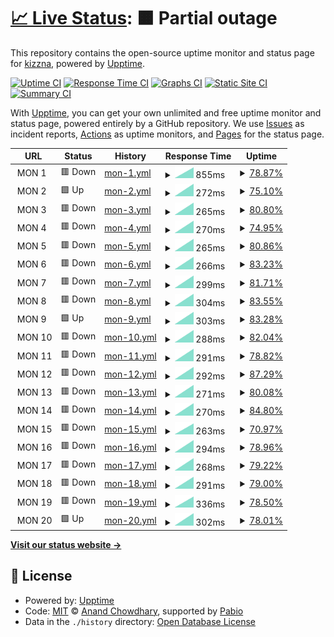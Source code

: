 # [📈 Live Status](https://kizzna.github.io/bovorn-mon): <!--live status--> **🟧 Partial outage**

This repository contains the open-source uptime monitor and status page for [kizzna](https://kizzna.github.io/bovorn-mon), powered by [Upptime](https://github.com/upptime/upptime).

[![Uptime CI](https://github.com/kizzna/bovorn-mon/workflows/Uptime%20CI/badge.svg)](https://github.com/kizzna/bovorn-mon/actions?query=workflow%3A%22Uptime+CI%22)
[![Response Time CI](https://github.com/kizzna/bovorn-mon/workflows/Response%20Time%20CI/badge.svg)](https://github.com/kizzna/bovorn-mon/actions?query=workflow%3A%22Response+Time+CI%22)
[![Graphs CI](https://github.com/kizzna/bovorn-mon/workflows/Graphs%20CI/badge.svg)](https://github.com/kizzna/bovorn-mon/actions?query=workflow%3A%22Graphs+CI%22)
[![Static Site CI](https://github.com/kizzna/bovorn-mon/workflows/Static%20Site%20CI/badge.svg)](https://github.com/kizzna/bovorn-mon/actions?query=workflow%3A%22Static+Site+CI%22)
[![Summary CI](https://github.com/kizzna/bovorn-mon/workflows/Summary%20CI/badge.svg)](https://github.com/kizzna/bovorn-mon/actions?query=workflow%3A%22Summary+CI%22)

With [Upptime](https://upptime.js.org), you can get your own unlimited and free uptime monitor and status page, powered entirely by a GitHub repository. We use [Issues](https://github.com/kizzna/bovorn-mon/issues) as incident reports, [Actions](https://github.com/kizzna/bovorn-mon/actions) as uptime monitors, and [Pages](https://kizzna.github.io/bovorn-mon) for the status page.

<!--start: status pages-->
<!-- This summary is generated by Upptime (https://github.com/upptime/upptime) -->
<!-- Do not edit this manually, your changes will be overwritten -->
<!-- prettier-ignore -->
| URL | Status | History | Response Time | Uptime |
| --- | ------ | ------- | ------------- | ------ |
| <img alt="" src="https://icons.duckduckgo.com/ip3/null.ico" height="13"> MON 1 | 🟥 Down | [mon-1.yml](https://github.com/kizzna/bovorn-mon/commits/HEAD/history/mon-1.yml) | <details><summary><img alt="Response time graph" src="./graphs/mon-1/response-time-week.png" height="20"> 855ms</summary><br><a href="https://kizzna.github.io/bovorn-mon/history/mon-1"><img alt="Response time 855" src="https://img.shields.io/endpoint?url=https%3A%2F%2Fraw.githubusercontent.com%2Fkizzna%2Fbovorn-mon%2FHEAD%2Fapi%2Fmon-1%2Fresponse-time.json"></a><br><a href="https://kizzna.github.io/bovorn-mon/history/mon-1"><img alt="24-hour response time 855" src="https://img.shields.io/endpoint?url=https%3A%2F%2Fraw.githubusercontent.com%2Fkizzna%2Fbovorn-mon%2FHEAD%2Fapi%2Fmon-1%2Fresponse-time-day.json"></a><br><a href="https://kizzna.github.io/bovorn-mon/history/mon-1"><img alt="7-day response time 855" src="https://img.shields.io/endpoint?url=https%3A%2F%2Fraw.githubusercontent.com%2Fkizzna%2Fbovorn-mon%2FHEAD%2Fapi%2Fmon-1%2Fresponse-time-week.json"></a><br><a href="https://kizzna.github.io/bovorn-mon/history/mon-1"><img alt="30-day response time 855" src="https://img.shields.io/endpoint?url=https%3A%2F%2Fraw.githubusercontent.com%2Fkizzna%2Fbovorn-mon%2FHEAD%2Fapi%2Fmon-1%2Fresponse-time-month.json"></a><br><a href="https://kizzna.github.io/bovorn-mon/history/mon-1"><img alt="1-year response time 855" src="https://img.shields.io/endpoint?url=https%3A%2F%2Fraw.githubusercontent.com%2Fkizzna%2Fbovorn-mon%2FHEAD%2Fapi%2Fmon-1%2Fresponse-time-year.json"></a></details> | <details><summary><a href="https://kizzna.github.io/bovorn-mon/history/mon-1">78.87%</a></summary><a href="https://kizzna.github.io/bovorn-mon/history/mon-1"><img alt="All-time uptime 78.87%" src="https://img.shields.io/endpoint?url=https%3A%2F%2Fraw.githubusercontent.com%2Fkizzna%2Fbovorn-mon%2FHEAD%2Fapi%2Fmon-1%2Fuptime.json"></a><br><a href="https://kizzna.github.io/bovorn-mon/history/mon-1"><img alt="24-hour uptime 78.87%" src="https://img.shields.io/endpoint?url=https%3A%2F%2Fraw.githubusercontent.com%2Fkizzna%2Fbovorn-mon%2FHEAD%2Fapi%2Fmon-1%2Fuptime-day.json"></a><br><a href="https://kizzna.github.io/bovorn-mon/history/mon-1"><img alt="7-day uptime 78.87%" src="https://img.shields.io/endpoint?url=https%3A%2F%2Fraw.githubusercontent.com%2Fkizzna%2Fbovorn-mon%2FHEAD%2Fapi%2Fmon-1%2Fuptime-week.json"></a><br><a href="https://kizzna.github.io/bovorn-mon/history/mon-1"><img alt="30-day uptime 78.87%" src="https://img.shields.io/endpoint?url=https%3A%2F%2Fraw.githubusercontent.com%2Fkizzna%2Fbovorn-mon%2FHEAD%2Fapi%2Fmon-1%2Fuptime-month.json"></a><br><a href="https://kizzna.github.io/bovorn-mon/history/mon-1"><img alt="1-year uptime 78.87%" src="https://img.shields.io/endpoint?url=https%3A%2F%2Fraw.githubusercontent.com%2Fkizzna%2Fbovorn-mon%2FHEAD%2Fapi%2Fmon-1%2Fuptime-year.json"></a></details>
| <img alt="" src="https://icons.duckduckgo.com/ip3/null.ico" height="13"> MON 2 | 🟩 Up | [mon-2.yml](https://github.com/kizzna/bovorn-mon/commits/HEAD/history/mon-2.yml) | <details><summary><img alt="Response time graph" src="./graphs/mon-2/response-time-week.png" height="20"> 272ms</summary><br><a href="https://kizzna.github.io/bovorn-mon/history/mon-2"><img alt="Response time 272" src="https://img.shields.io/endpoint?url=https%3A%2F%2Fraw.githubusercontent.com%2Fkizzna%2Fbovorn-mon%2FHEAD%2Fapi%2Fmon-2%2Fresponse-time.json"></a><br><a href="https://kizzna.github.io/bovorn-mon/history/mon-2"><img alt="24-hour response time 272" src="https://img.shields.io/endpoint?url=https%3A%2F%2Fraw.githubusercontent.com%2Fkizzna%2Fbovorn-mon%2FHEAD%2Fapi%2Fmon-2%2Fresponse-time-day.json"></a><br><a href="https://kizzna.github.io/bovorn-mon/history/mon-2"><img alt="7-day response time 272" src="https://img.shields.io/endpoint?url=https%3A%2F%2Fraw.githubusercontent.com%2Fkizzna%2Fbovorn-mon%2FHEAD%2Fapi%2Fmon-2%2Fresponse-time-week.json"></a><br><a href="https://kizzna.github.io/bovorn-mon/history/mon-2"><img alt="30-day response time 272" src="https://img.shields.io/endpoint?url=https%3A%2F%2Fraw.githubusercontent.com%2Fkizzna%2Fbovorn-mon%2FHEAD%2Fapi%2Fmon-2%2Fresponse-time-month.json"></a><br><a href="https://kizzna.github.io/bovorn-mon/history/mon-2"><img alt="1-year response time 272" src="https://img.shields.io/endpoint?url=https%3A%2F%2Fraw.githubusercontent.com%2Fkizzna%2Fbovorn-mon%2FHEAD%2Fapi%2Fmon-2%2Fresponse-time-year.json"></a></details> | <details><summary><a href="https://kizzna.github.io/bovorn-mon/history/mon-2">75.10%</a></summary><a href="https://kizzna.github.io/bovorn-mon/history/mon-2"><img alt="All-time uptime 75.10%" src="https://img.shields.io/endpoint?url=https%3A%2F%2Fraw.githubusercontent.com%2Fkizzna%2Fbovorn-mon%2FHEAD%2Fapi%2Fmon-2%2Fuptime.json"></a><br><a href="https://kizzna.github.io/bovorn-mon/history/mon-2"><img alt="24-hour uptime 75.10%" src="https://img.shields.io/endpoint?url=https%3A%2F%2Fraw.githubusercontent.com%2Fkizzna%2Fbovorn-mon%2FHEAD%2Fapi%2Fmon-2%2Fuptime-day.json"></a><br><a href="https://kizzna.github.io/bovorn-mon/history/mon-2"><img alt="7-day uptime 75.10%" src="https://img.shields.io/endpoint?url=https%3A%2F%2Fraw.githubusercontent.com%2Fkizzna%2Fbovorn-mon%2FHEAD%2Fapi%2Fmon-2%2Fuptime-week.json"></a><br><a href="https://kizzna.github.io/bovorn-mon/history/mon-2"><img alt="30-day uptime 75.10%" src="https://img.shields.io/endpoint?url=https%3A%2F%2Fraw.githubusercontent.com%2Fkizzna%2Fbovorn-mon%2FHEAD%2Fapi%2Fmon-2%2Fuptime-month.json"></a><br><a href="https://kizzna.github.io/bovorn-mon/history/mon-2"><img alt="1-year uptime 75.10%" src="https://img.shields.io/endpoint?url=https%3A%2F%2Fraw.githubusercontent.com%2Fkizzna%2Fbovorn-mon%2FHEAD%2Fapi%2Fmon-2%2Fuptime-year.json"></a></details>
| <img alt="" src="https://icons.duckduckgo.com/ip3/null.ico" height="13"> MON 3 | 🟥 Down | [mon-3.yml](https://github.com/kizzna/bovorn-mon/commits/HEAD/history/mon-3.yml) | <details><summary><img alt="Response time graph" src="./graphs/mon-3/response-time-week.png" height="20"> 265ms</summary><br><a href="https://kizzna.github.io/bovorn-mon/history/mon-3"><img alt="Response time 265" src="https://img.shields.io/endpoint?url=https%3A%2F%2Fraw.githubusercontent.com%2Fkizzna%2Fbovorn-mon%2FHEAD%2Fapi%2Fmon-3%2Fresponse-time.json"></a><br><a href="https://kizzna.github.io/bovorn-mon/history/mon-3"><img alt="24-hour response time 265" src="https://img.shields.io/endpoint?url=https%3A%2F%2Fraw.githubusercontent.com%2Fkizzna%2Fbovorn-mon%2FHEAD%2Fapi%2Fmon-3%2Fresponse-time-day.json"></a><br><a href="https://kizzna.github.io/bovorn-mon/history/mon-3"><img alt="7-day response time 265" src="https://img.shields.io/endpoint?url=https%3A%2F%2Fraw.githubusercontent.com%2Fkizzna%2Fbovorn-mon%2FHEAD%2Fapi%2Fmon-3%2Fresponse-time-week.json"></a><br><a href="https://kizzna.github.io/bovorn-mon/history/mon-3"><img alt="30-day response time 265" src="https://img.shields.io/endpoint?url=https%3A%2F%2Fraw.githubusercontent.com%2Fkizzna%2Fbovorn-mon%2FHEAD%2Fapi%2Fmon-3%2Fresponse-time-month.json"></a><br><a href="https://kizzna.github.io/bovorn-mon/history/mon-3"><img alt="1-year response time 265" src="https://img.shields.io/endpoint?url=https%3A%2F%2Fraw.githubusercontent.com%2Fkizzna%2Fbovorn-mon%2FHEAD%2Fapi%2Fmon-3%2Fresponse-time-year.json"></a></details> | <details><summary><a href="https://kizzna.github.io/bovorn-mon/history/mon-3">80.80%</a></summary><a href="https://kizzna.github.io/bovorn-mon/history/mon-3"><img alt="All-time uptime 80.80%" src="https://img.shields.io/endpoint?url=https%3A%2F%2Fraw.githubusercontent.com%2Fkizzna%2Fbovorn-mon%2FHEAD%2Fapi%2Fmon-3%2Fuptime.json"></a><br><a href="https://kizzna.github.io/bovorn-mon/history/mon-3"><img alt="24-hour uptime 80.80%" src="https://img.shields.io/endpoint?url=https%3A%2F%2Fraw.githubusercontent.com%2Fkizzna%2Fbovorn-mon%2FHEAD%2Fapi%2Fmon-3%2Fuptime-day.json"></a><br><a href="https://kizzna.github.io/bovorn-mon/history/mon-3"><img alt="7-day uptime 80.80%" src="https://img.shields.io/endpoint?url=https%3A%2F%2Fraw.githubusercontent.com%2Fkizzna%2Fbovorn-mon%2FHEAD%2Fapi%2Fmon-3%2Fuptime-week.json"></a><br><a href="https://kizzna.github.io/bovorn-mon/history/mon-3"><img alt="30-day uptime 80.80%" src="https://img.shields.io/endpoint?url=https%3A%2F%2Fraw.githubusercontent.com%2Fkizzna%2Fbovorn-mon%2FHEAD%2Fapi%2Fmon-3%2Fuptime-month.json"></a><br><a href="https://kizzna.github.io/bovorn-mon/history/mon-3"><img alt="1-year uptime 80.80%" src="https://img.shields.io/endpoint?url=https%3A%2F%2Fraw.githubusercontent.com%2Fkizzna%2Fbovorn-mon%2FHEAD%2Fapi%2Fmon-3%2Fuptime-year.json"></a></details>
| <img alt="" src="https://icons.duckduckgo.com/ip3/null.ico" height="13"> MON 4 | 🟥 Down | [mon-4.yml](https://github.com/kizzna/bovorn-mon/commits/HEAD/history/mon-4.yml) | <details><summary><img alt="Response time graph" src="./graphs/mon-4/response-time-week.png" height="20"> 270ms</summary><br><a href="https://kizzna.github.io/bovorn-mon/history/mon-4"><img alt="Response time 270" src="https://img.shields.io/endpoint?url=https%3A%2F%2Fraw.githubusercontent.com%2Fkizzna%2Fbovorn-mon%2FHEAD%2Fapi%2Fmon-4%2Fresponse-time.json"></a><br><a href="https://kizzna.github.io/bovorn-mon/history/mon-4"><img alt="24-hour response time 270" src="https://img.shields.io/endpoint?url=https%3A%2F%2Fraw.githubusercontent.com%2Fkizzna%2Fbovorn-mon%2FHEAD%2Fapi%2Fmon-4%2Fresponse-time-day.json"></a><br><a href="https://kizzna.github.io/bovorn-mon/history/mon-4"><img alt="7-day response time 270" src="https://img.shields.io/endpoint?url=https%3A%2F%2Fraw.githubusercontent.com%2Fkizzna%2Fbovorn-mon%2FHEAD%2Fapi%2Fmon-4%2Fresponse-time-week.json"></a><br><a href="https://kizzna.github.io/bovorn-mon/history/mon-4"><img alt="30-day response time 270" src="https://img.shields.io/endpoint?url=https%3A%2F%2Fraw.githubusercontent.com%2Fkizzna%2Fbovorn-mon%2FHEAD%2Fapi%2Fmon-4%2Fresponse-time-month.json"></a><br><a href="https://kizzna.github.io/bovorn-mon/history/mon-4"><img alt="1-year response time 270" src="https://img.shields.io/endpoint?url=https%3A%2F%2Fraw.githubusercontent.com%2Fkizzna%2Fbovorn-mon%2FHEAD%2Fapi%2Fmon-4%2Fresponse-time-year.json"></a></details> | <details><summary><a href="https://kizzna.github.io/bovorn-mon/history/mon-4">74.95%</a></summary><a href="https://kizzna.github.io/bovorn-mon/history/mon-4"><img alt="All-time uptime 74.95%" src="https://img.shields.io/endpoint?url=https%3A%2F%2Fraw.githubusercontent.com%2Fkizzna%2Fbovorn-mon%2FHEAD%2Fapi%2Fmon-4%2Fuptime.json"></a><br><a href="https://kizzna.github.io/bovorn-mon/history/mon-4"><img alt="24-hour uptime 74.95%" src="https://img.shields.io/endpoint?url=https%3A%2F%2Fraw.githubusercontent.com%2Fkizzna%2Fbovorn-mon%2FHEAD%2Fapi%2Fmon-4%2Fuptime-day.json"></a><br><a href="https://kizzna.github.io/bovorn-mon/history/mon-4"><img alt="7-day uptime 74.95%" src="https://img.shields.io/endpoint?url=https%3A%2F%2Fraw.githubusercontent.com%2Fkizzna%2Fbovorn-mon%2FHEAD%2Fapi%2Fmon-4%2Fuptime-week.json"></a><br><a href="https://kizzna.github.io/bovorn-mon/history/mon-4"><img alt="30-day uptime 74.95%" src="https://img.shields.io/endpoint?url=https%3A%2F%2Fraw.githubusercontent.com%2Fkizzna%2Fbovorn-mon%2FHEAD%2Fapi%2Fmon-4%2Fuptime-month.json"></a><br><a href="https://kizzna.github.io/bovorn-mon/history/mon-4"><img alt="1-year uptime 74.95%" src="https://img.shields.io/endpoint?url=https%3A%2F%2Fraw.githubusercontent.com%2Fkizzna%2Fbovorn-mon%2FHEAD%2Fapi%2Fmon-4%2Fuptime-year.json"></a></details>
| <img alt="" src="https://icons.duckduckgo.com/ip3/null.ico" height="13"> MON 5 | 🟥 Down | [mon-5.yml](https://github.com/kizzna/bovorn-mon/commits/HEAD/history/mon-5.yml) | <details><summary><img alt="Response time graph" src="./graphs/mon-5/response-time-week.png" height="20"> 265ms</summary><br><a href="https://kizzna.github.io/bovorn-mon/history/mon-5"><img alt="Response time 265" src="https://img.shields.io/endpoint?url=https%3A%2F%2Fraw.githubusercontent.com%2Fkizzna%2Fbovorn-mon%2FHEAD%2Fapi%2Fmon-5%2Fresponse-time.json"></a><br><a href="https://kizzna.github.io/bovorn-mon/history/mon-5"><img alt="24-hour response time 265" src="https://img.shields.io/endpoint?url=https%3A%2F%2Fraw.githubusercontent.com%2Fkizzna%2Fbovorn-mon%2FHEAD%2Fapi%2Fmon-5%2Fresponse-time-day.json"></a><br><a href="https://kizzna.github.io/bovorn-mon/history/mon-5"><img alt="7-day response time 265" src="https://img.shields.io/endpoint?url=https%3A%2F%2Fraw.githubusercontent.com%2Fkizzna%2Fbovorn-mon%2FHEAD%2Fapi%2Fmon-5%2Fresponse-time-week.json"></a><br><a href="https://kizzna.github.io/bovorn-mon/history/mon-5"><img alt="30-day response time 265" src="https://img.shields.io/endpoint?url=https%3A%2F%2Fraw.githubusercontent.com%2Fkizzna%2Fbovorn-mon%2FHEAD%2Fapi%2Fmon-5%2Fresponse-time-month.json"></a><br><a href="https://kizzna.github.io/bovorn-mon/history/mon-5"><img alt="1-year response time 265" src="https://img.shields.io/endpoint?url=https%3A%2F%2Fraw.githubusercontent.com%2Fkizzna%2Fbovorn-mon%2FHEAD%2Fapi%2Fmon-5%2Fresponse-time-year.json"></a></details> | <details><summary><a href="https://kizzna.github.io/bovorn-mon/history/mon-5">80.86%</a></summary><a href="https://kizzna.github.io/bovorn-mon/history/mon-5"><img alt="All-time uptime 80.86%" src="https://img.shields.io/endpoint?url=https%3A%2F%2Fraw.githubusercontent.com%2Fkizzna%2Fbovorn-mon%2FHEAD%2Fapi%2Fmon-5%2Fuptime.json"></a><br><a href="https://kizzna.github.io/bovorn-mon/history/mon-5"><img alt="24-hour uptime 80.86%" src="https://img.shields.io/endpoint?url=https%3A%2F%2Fraw.githubusercontent.com%2Fkizzna%2Fbovorn-mon%2FHEAD%2Fapi%2Fmon-5%2Fuptime-day.json"></a><br><a href="https://kizzna.github.io/bovorn-mon/history/mon-5"><img alt="7-day uptime 80.86%" src="https://img.shields.io/endpoint?url=https%3A%2F%2Fraw.githubusercontent.com%2Fkizzna%2Fbovorn-mon%2FHEAD%2Fapi%2Fmon-5%2Fuptime-week.json"></a><br><a href="https://kizzna.github.io/bovorn-mon/history/mon-5"><img alt="30-day uptime 80.86%" src="https://img.shields.io/endpoint?url=https%3A%2F%2Fraw.githubusercontent.com%2Fkizzna%2Fbovorn-mon%2FHEAD%2Fapi%2Fmon-5%2Fuptime-month.json"></a><br><a href="https://kizzna.github.io/bovorn-mon/history/mon-5"><img alt="1-year uptime 80.86%" src="https://img.shields.io/endpoint?url=https%3A%2F%2Fraw.githubusercontent.com%2Fkizzna%2Fbovorn-mon%2FHEAD%2Fapi%2Fmon-5%2Fuptime-year.json"></a></details>
| <img alt="" src="https://icons.duckduckgo.com/ip3/null.ico" height="13"> MON 6 | 🟥 Down | [mon-6.yml](https://github.com/kizzna/bovorn-mon/commits/HEAD/history/mon-6.yml) | <details><summary><img alt="Response time graph" src="./graphs/mon-6/response-time-week.png" height="20"> 266ms</summary><br><a href="https://kizzna.github.io/bovorn-mon/history/mon-6"><img alt="Response time 266" src="https://img.shields.io/endpoint?url=https%3A%2F%2Fraw.githubusercontent.com%2Fkizzna%2Fbovorn-mon%2FHEAD%2Fapi%2Fmon-6%2Fresponse-time.json"></a><br><a href="https://kizzna.github.io/bovorn-mon/history/mon-6"><img alt="24-hour response time 266" src="https://img.shields.io/endpoint?url=https%3A%2F%2Fraw.githubusercontent.com%2Fkizzna%2Fbovorn-mon%2FHEAD%2Fapi%2Fmon-6%2Fresponse-time-day.json"></a><br><a href="https://kizzna.github.io/bovorn-mon/history/mon-6"><img alt="7-day response time 266" src="https://img.shields.io/endpoint?url=https%3A%2F%2Fraw.githubusercontent.com%2Fkizzna%2Fbovorn-mon%2FHEAD%2Fapi%2Fmon-6%2Fresponse-time-week.json"></a><br><a href="https://kizzna.github.io/bovorn-mon/history/mon-6"><img alt="30-day response time 266" src="https://img.shields.io/endpoint?url=https%3A%2F%2Fraw.githubusercontent.com%2Fkizzna%2Fbovorn-mon%2FHEAD%2Fapi%2Fmon-6%2Fresponse-time-month.json"></a><br><a href="https://kizzna.github.io/bovorn-mon/history/mon-6"><img alt="1-year response time 266" src="https://img.shields.io/endpoint?url=https%3A%2F%2Fraw.githubusercontent.com%2Fkizzna%2Fbovorn-mon%2FHEAD%2Fapi%2Fmon-6%2Fresponse-time-year.json"></a></details> | <details><summary><a href="https://kizzna.github.io/bovorn-mon/history/mon-6">83.23%</a></summary><a href="https://kizzna.github.io/bovorn-mon/history/mon-6"><img alt="All-time uptime 83.23%" src="https://img.shields.io/endpoint?url=https%3A%2F%2Fraw.githubusercontent.com%2Fkizzna%2Fbovorn-mon%2FHEAD%2Fapi%2Fmon-6%2Fuptime.json"></a><br><a href="https://kizzna.github.io/bovorn-mon/history/mon-6"><img alt="24-hour uptime 83.23%" src="https://img.shields.io/endpoint?url=https%3A%2F%2Fraw.githubusercontent.com%2Fkizzna%2Fbovorn-mon%2FHEAD%2Fapi%2Fmon-6%2Fuptime-day.json"></a><br><a href="https://kizzna.github.io/bovorn-mon/history/mon-6"><img alt="7-day uptime 83.23%" src="https://img.shields.io/endpoint?url=https%3A%2F%2Fraw.githubusercontent.com%2Fkizzna%2Fbovorn-mon%2FHEAD%2Fapi%2Fmon-6%2Fuptime-week.json"></a><br><a href="https://kizzna.github.io/bovorn-mon/history/mon-6"><img alt="30-day uptime 83.23%" src="https://img.shields.io/endpoint?url=https%3A%2F%2Fraw.githubusercontent.com%2Fkizzna%2Fbovorn-mon%2FHEAD%2Fapi%2Fmon-6%2Fuptime-month.json"></a><br><a href="https://kizzna.github.io/bovorn-mon/history/mon-6"><img alt="1-year uptime 83.23%" src="https://img.shields.io/endpoint?url=https%3A%2F%2Fraw.githubusercontent.com%2Fkizzna%2Fbovorn-mon%2FHEAD%2Fapi%2Fmon-6%2Fuptime-year.json"></a></details>
| <img alt="" src="https://icons.duckduckgo.com/ip3/null.ico" height="13"> MON 7 | 🟥 Down | [mon-7.yml](https://github.com/kizzna/bovorn-mon/commits/HEAD/history/mon-7.yml) | <details><summary><img alt="Response time graph" src="./graphs/mon-7/response-time-week.png" height="20"> 299ms</summary><br><a href="https://kizzna.github.io/bovorn-mon/history/mon-7"><img alt="Response time 299" src="https://img.shields.io/endpoint?url=https%3A%2F%2Fraw.githubusercontent.com%2Fkizzna%2Fbovorn-mon%2FHEAD%2Fapi%2Fmon-7%2Fresponse-time.json"></a><br><a href="https://kizzna.github.io/bovorn-mon/history/mon-7"><img alt="24-hour response time 299" src="https://img.shields.io/endpoint?url=https%3A%2F%2Fraw.githubusercontent.com%2Fkizzna%2Fbovorn-mon%2FHEAD%2Fapi%2Fmon-7%2Fresponse-time-day.json"></a><br><a href="https://kizzna.github.io/bovorn-mon/history/mon-7"><img alt="7-day response time 299" src="https://img.shields.io/endpoint?url=https%3A%2F%2Fraw.githubusercontent.com%2Fkizzna%2Fbovorn-mon%2FHEAD%2Fapi%2Fmon-7%2Fresponse-time-week.json"></a><br><a href="https://kizzna.github.io/bovorn-mon/history/mon-7"><img alt="30-day response time 299" src="https://img.shields.io/endpoint?url=https%3A%2F%2Fraw.githubusercontent.com%2Fkizzna%2Fbovorn-mon%2FHEAD%2Fapi%2Fmon-7%2Fresponse-time-month.json"></a><br><a href="https://kizzna.github.io/bovorn-mon/history/mon-7"><img alt="1-year response time 299" src="https://img.shields.io/endpoint?url=https%3A%2F%2Fraw.githubusercontent.com%2Fkizzna%2Fbovorn-mon%2FHEAD%2Fapi%2Fmon-7%2Fresponse-time-year.json"></a></details> | <details><summary><a href="https://kizzna.github.io/bovorn-mon/history/mon-7">81.71%</a></summary><a href="https://kizzna.github.io/bovorn-mon/history/mon-7"><img alt="All-time uptime 81.71%" src="https://img.shields.io/endpoint?url=https%3A%2F%2Fraw.githubusercontent.com%2Fkizzna%2Fbovorn-mon%2FHEAD%2Fapi%2Fmon-7%2Fuptime.json"></a><br><a href="https://kizzna.github.io/bovorn-mon/history/mon-7"><img alt="24-hour uptime 81.71%" src="https://img.shields.io/endpoint?url=https%3A%2F%2Fraw.githubusercontent.com%2Fkizzna%2Fbovorn-mon%2FHEAD%2Fapi%2Fmon-7%2Fuptime-day.json"></a><br><a href="https://kizzna.github.io/bovorn-mon/history/mon-7"><img alt="7-day uptime 81.71%" src="https://img.shields.io/endpoint?url=https%3A%2F%2Fraw.githubusercontent.com%2Fkizzna%2Fbovorn-mon%2FHEAD%2Fapi%2Fmon-7%2Fuptime-week.json"></a><br><a href="https://kizzna.github.io/bovorn-mon/history/mon-7"><img alt="30-day uptime 81.71%" src="https://img.shields.io/endpoint?url=https%3A%2F%2Fraw.githubusercontent.com%2Fkizzna%2Fbovorn-mon%2FHEAD%2Fapi%2Fmon-7%2Fuptime-month.json"></a><br><a href="https://kizzna.github.io/bovorn-mon/history/mon-7"><img alt="1-year uptime 81.71%" src="https://img.shields.io/endpoint?url=https%3A%2F%2Fraw.githubusercontent.com%2Fkizzna%2Fbovorn-mon%2FHEAD%2Fapi%2Fmon-7%2Fuptime-year.json"></a></details>
| <img alt="" src="https://icons.duckduckgo.com/ip3/null.ico" height="13"> MON 8 | 🟥 Down | [mon-8.yml](https://github.com/kizzna/bovorn-mon/commits/HEAD/history/mon-8.yml) | <details><summary><img alt="Response time graph" src="./graphs/mon-8/response-time-week.png" height="20"> 304ms</summary><br><a href="https://kizzna.github.io/bovorn-mon/history/mon-8"><img alt="Response time 304" src="https://img.shields.io/endpoint?url=https%3A%2F%2Fraw.githubusercontent.com%2Fkizzna%2Fbovorn-mon%2FHEAD%2Fapi%2Fmon-8%2Fresponse-time.json"></a><br><a href="https://kizzna.github.io/bovorn-mon/history/mon-8"><img alt="24-hour response time 304" src="https://img.shields.io/endpoint?url=https%3A%2F%2Fraw.githubusercontent.com%2Fkizzna%2Fbovorn-mon%2FHEAD%2Fapi%2Fmon-8%2Fresponse-time-day.json"></a><br><a href="https://kizzna.github.io/bovorn-mon/history/mon-8"><img alt="7-day response time 304" src="https://img.shields.io/endpoint?url=https%3A%2F%2Fraw.githubusercontent.com%2Fkizzna%2Fbovorn-mon%2FHEAD%2Fapi%2Fmon-8%2Fresponse-time-week.json"></a><br><a href="https://kizzna.github.io/bovorn-mon/history/mon-8"><img alt="30-day response time 304" src="https://img.shields.io/endpoint?url=https%3A%2F%2Fraw.githubusercontent.com%2Fkizzna%2Fbovorn-mon%2FHEAD%2Fapi%2Fmon-8%2Fresponse-time-month.json"></a><br><a href="https://kizzna.github.io/bovorn-mon/history/mon-8"><img alt="1-year response time 304" src="https://img.shields.io/endpoint?url=https%3A%2F%2Fraw.githubusercontent.com%2Fkizzna%2Fbovorn-mon%2FHEAD%2Fapi%2Fmon-8%2Fresponse-time-year.json"></a></details> | <details><summary><a href="https://kizzna.github.io/bovorn-mon/history/mon-8">83.55%</a></summary><a href="https://kizzna.github.io/bovorn-mon/history/mon-8"><img alt="All-time uptime 83.55%" src="https://img.shields.io/endpoint?url=https%3A%2F%2Fraw.githubusercontent.com%2Fkizzna%2Fbovorn-mon%2FHEAD%2Fapi%2Fmon-8%2Fuptime.json"></a><br><a href="https://kizzna.github.io/bovorn-mon/history/mon-8"><img alt="24-hour uptime 83.55%" src="https://img.shields.io/endpoint?url=https%3A%2F%2Fraw.githubusercontent.com%2Fkizzna%2Fbovorn-mon%2FHEAD%2Fapi%2Fmon-8%2Fuptime-day.json"></a><br><a href="https://kizzna.github.io/bovorn-mon/history/mon-8"><img alt="7-day uptime 83.55%" src="https://img.shields.io/endpoint?url=https%3A%2F%2Fraw.githubusercontent.com%2Fkizzna%2Fbovorn-mon%2FHEAD%2Fapi%2Fmon-8%2Fuptime-week.json"></a><br><a href="https://kizzna.github.io/bovorn-mon/history/mon-8"><img alt="30-day uptime 83.55%" src="https://img.shields.io/endpoint?url=https%3A%2F%2Fraw.githubusercontent.com%2Fkizzna%2Fbovorn-mon%2FHEAD%2Fapi%2Fmon-8%2Fuptime-month.json"></a><br><a href="https://kizzna.github.io/bovorn-mon/history/mon-8"><img alt="1-year uptime 83.55%" src="https://img.shields.io/endpoint?url=https%3A%2F%2Fraw.githubusercontent.com%2Fkizzna%2Fbovorn-mon%2FHEAD%2Fapi%2Fmon-8%2Fuptime-year.json"></a></details>
| <img alt="" src="https://icons.duckduckgo.com/ip3/null.ico" height="13"> MON 9 | 🟩 Up | [mon-9.yml](https://github.com/kizzna/bovorn-mon/commits/HEAD/history/mon-9.yml) | <details><summary><img alt="Response time graph" src="./graphs/mon-9/response-time-week.png" height="20"> 303ms</summary><br><a href="https://kizzna.github.io/bovorn-mon/history/mon-9"><img alt="Response time 303" src="https://img.shields.io/endpoint?url=https%3A%2F%2Fraw.githubusercontent.com%2Fkizzna%2Fbovorn-mon%2FHEAD%2Fapi%2Fmon-9%2Fresponse-time.json"></a><br><a href="https://kizzna.github.io/bovorn-mon/history/mon-9"><img alt="24-hour response time 303" src="https://img.shields.io/endpoint?url=https%3A%2F%2Fraw.githubusercontent.com%2Fkizzna%2Fbovorn-mon%2FHEAD%2Fapi%2Fmon-9%2Fresponse-time-day.json"></a><br><a href="https://kizzna.github.io/bovorn-mon/history/mon-9"><img alt="7-day response time 303" src="https://img.shields.io/endpoint?url=https%3A%2F%2Fraw.githubusercontent.com%2Fkizzna%2Fbovorn-mon%2FHEAD%2Fapi%2Fmon-9%2Fresponse-time-week.json"></a><br><a href="https://kizzna.github.io/bovorn-mon/history/mon-9"><img alt="30-day response time 303" src="https://img.shields.io/endpoint?url=https%3A%2F%2Fraw.githubusercontent.com%2Fkizzna%2Fbovorn-mon%2FHEAD%2Fapi%2Fmon-9%2Fresponse-time-month.json"></a><br><a href="https://kizzna.github.io/bovorn-mon/history/mon-9"><img alt="1-year response time 303" src="https://img.shields.io/endpoint?url=https%3A%2F%2Fraw.githubusercontent.com%2Fkizzna%2Fbovorn-mon%2FHEAD%2Fapi%2Fmon-9%2Fresponse-time-year.json"></a></details> | <details><summary><a href="https://kizzna.github.io/bovorn-mon/history/mon-9">83.28%</a></summary><a href="https://kizzna.github.io/bovorn-mon/history/mon-9"><img alt="All-time uptime 83.28%" src="https://img.shields.io/endpoint?url=https%3A%2F%2Fraw.githubusercontent.com%2Fkizzna%2Fbovorn-mon%2FHEAD%2Fapi%2Fmon-9%2Fuptime.json"></a><br><a href="https://kizzna.github.io/bovorn-mon/history/mon-9"><img alt="24-hour uptime 83.28%" src="https://img.shields.io/endpoint?url=https%3A%2F%2Fraw.githubusercontent.com%2Fkizzna%2Fbovorn-mon%2FHEAD%2Fapi%2Fmon-9%2Fuptime-day.json"></a><br><a href="https://kizzna.github.io/bovorn-mon/history/mon-9"><img alt="7-day uptime 83.28%" src="https://img.shields.io/endpoint?url=https%3A%2F%2Fraw.githubusercontent.com%2Fkizzna%2Fbovorn-mon%2FHEAD%2Fapi%2Fmon-9%2Fuptime-week.json"></a><br><a href="https://kizzna.github.io/bovorn-mon/history/mon-9"><img alt="30-day uptime 83.28%" src="https://img.shields.io/endpoint?url=https%3A%2F%2Fraw.githubusercontent.com%2Fkizzna%2Fbovorn-mon%2FHEAD%2Fapi%2Fmon-9%2Fuptime-month.json"></a><br><a href="https://kizzna.github.io/bovorn-mon/history/mon-9"><img alt="1-year uptime 83.28%" src="https://img.shields.io/endpoint?url=https%3A%2F%2Fraw.githubusercontent.com%2Fkizzna%2Fbovorn-mon%2FHEAD%2Fapi%2Fmon-9%2Fuptime-year.json"></a></details>
| <img alt="" src="https://icons.duckduckgo.com/ip3/null.ico" height="13"> MON 10 | 🟥 Down | [mon-10.yml](https://github.com/kizzna/bovorn-mon/commits/HEAD/history/mon-10.yml) | <details><summary><img alt="Response time graph" src="./graphs/mon-10/response-time-week.png" height="20"> 288ms</summary><br><a href="https://kizzna.github.io/bovorn-mon/history/mon-10"><img alt="Response time 288" src="https://img.shields.io/endpoint?url=https%3A%2F%2Fraw.githubusercontent.com%2Fkizzna%2Fbovorn-mon%2FHEAD%2Fapi%2Fmon-10%2Fresponse-time.json"></a><br><a href="https://kizzna.github.io/bovorn-mon/history/mon-10"><img alt="24-hour response time 288" src="https://img.shields.io/endpoint?url=https%3A%2F%2Fraw.githubusercontent.com%2Fkizzna%2Fbovorn-mon%2FHEAD%2Fapi%2Fmon-10%2Fresponse-time-day.json"></a><br><a href="https://kizzna.github.io/bovorn-mon/history/mon-10"><img alt="7-day response time 288" src="https://img.shields.io/endpoint?url=https%3A%2F%2Fraw.githubusercontent.com%2Fkizzna%2Fbovorn-mon%2FHEAD%2Fapi%2Fmon-10%2Fresponse-time-week.json"></a><br><a href="https://kizzna.github.io/bovorn-mon/history/mon-10"><img alt="30-day response time 288" src="https://img.shields.io/endpoint?url=https%3A%2F%2Fraw.githubusercontent.com%2Fkizzna%2Fbovorn-mon%2FHEAD%2Fapi%2Fmon-10%2Fresponse-time-month.json"></a><br><a href="https://kizzna.github.io/bovorn-mon/history/mon-10"><img alt="1-year response time 288" src="https://img.shields.io/endpoint?url=https%3A%2F%2Fraw.githubusercontent.com%2Fkizzna%2Fbovorn-mon%2FHEAD%2Fapi%2Fmon-10%2Fresponse-time-year.json"></a></details> | <details><summary><a href="https://kizzna.github.io/bovorn-mon/history/mon-10">82.04%</a></summary><a href="https://kizzna.github.io/bovorn-mon/history/mon-10"><img alt="All-time uptime 82.04%" src="https://img.shields.io/endpoint?url=https%3A%2F%2Fraw.githubusercontent.com%2Fkizzna%2Fbovorn-mon%2FHEAD%2Fapi%2Fmon-10%2Fuptime.json"></a><br><a href="https://kizzna.github.io/bovorn-mon/history/mon-10"><img alt="24-hour uptime 82.04%" src="https://img.shields.io/endpoint?url=https%3A%2F%2Fraw.githubusercontent.com%2Fkizzna%2Fbovorn-mon%2FHEAD%2Fapi%2Fmon-10%2Fuptime-day.json"></a><br><a href="https://kizzna.github.io/bovorn-mon/history/mon-10"><img alt="7-day uptime 82.04%" src="https://img.shields.io/endpoint?url=https%3A%2F%2Fraw.githubusercontent.com%2Fkizzna%2Fbovorn-mon%2FHEAD%2Fapi%2Fmon-10%2Fuptime-week.json"></a><br><a href="https://kizzna.github.io/bovorn-mon/history/mon-10"><img alt="30-day uptime 82.04%" src="https://img.shields.io/endpoint?url=https%3A%2F%2Fraw.githubusercontent.com%2Fkizzna%2Fbovorn-mon%2FHEAD%2Fapi%2Fmon-10%2Fuptime-month.json"></a><br><a href="https://kizzna.github.io/bovorn-mon/history/mon-10"><img alt="1-year uptime 82.04%" src="https://img.shields.io/endpoint?url=https%3A%2F%2Fraw.githubusercontent.com%2Fkizzna%2Fbovorn-mon%2FHEAD%2Fapi%2Fmon-10%2Fuptime-year.json"></a></details>
| <img alt="" src="https://icons.duckduckgo.com/ip3/null.ico" height="13"> MON 11 | 🟥 Down | [mon-11.yml](https://github.com/kizzna/bovorn-mon/commits/HEAD/history/mon-11.yml) | <details><summary><img alt="Response time graph" src="./graphs/mon-11/response-time-week.png" height="20"> 291ms</summary><br><a href="https://kizzna.github.io/bovorn-mon/history/mon-11"><img alt="Response time 291" src="https://img.shields.io/endpoint?url=https%3A%2F%2Fraw.githubusercontent.com%2Fkizzna%2Fbovorn-mon%2FHEAD%2Fapi%2Fmon-11%2Fresponse-time.json"></a><br><a href="https://kizzna.github.io/bovorn-mon/history/mon-11"><img alt="24-hour response time 291" src="https://img.shields.io/endpoint?url=https%3A%2F%2Fraw.githubusercontent.com%2Fkizzna%2Fbovorn-mon%2FHEAD%2Fapi%2Fmon-11%2Fresponse-time-day.json"></a><br><a href="https://kizzna.github.io/bovorn-mon/history/mon-11"><img alt="7-day response time 291" src="https://img.shields.io/endpoint?url=https%3A%2F%2Fraw.githubusercontent.com%2Fkizzna%2Fbovorn-mon%2FHEAD%2Fapi%2Fmon-11%2Fresponse-time-week.json"></a><br><a href="https://kizzna.github.io/bovorn-mon/history/mon-11"><img alt="30-day response time 291" src="https://img.shields.io/endpoint?url=https%3A%2F%2Fraw.githubusercontent.com%2Fkizzna%2Fbovorn-mon%2FHEAD%2Fapi%2Fmon-11%2Fresponse-time-month.json"></a><br><a href="https://kizzna.github.io/bovorn-mon/history/mon-11"><img alt="1-year response time 291" src="https://img.shields.io/endpoint?url=https%3A%2F%2Fraw.githubusercontent.com%2Fkizzna%2Fbovorn-mon%2FHEAD%2Fapi%2Fmon-11%2Fresponse-time-year.json"></a></details> | <details><summary><a href="https://kizzna.github.io/bovorn-mon/history/mon-11">78.82%</a></summary><a href="https://kizzna.github.io/bovorn-mon/history/mon-11"><img alt="All-time uptime 78.82%" src="https://img.shields.io/endpoint?url=https%3A%2F%2Fraw.githubusercontent.com%2Fkizzna%2Fbovorn-mon%2FHEAD%2Fapi%2Fmon-11%2Fuptime.json"></a><br><a href="https://kizzna.github.io/bovorn-mon/history/mon-11"><img alt="24-hour uptime 78.82%" src="https://img.shields.io/endpoint?url=https%3A%2F%2Fraw.githubusercontent.com%2Fkizzna%2Fbovorn-mon%2FHEAD%2Fapi%2Fmon-11%2Fuptime-day.json"></a><br><a href="https://kizzna.github.io/bovorn-mon/history/mon-11"><img alt="7-day uptime 78.82%" src="https://img.shields.io/endpoint?url=https%3A%2F%2Fraw.githubusercontent.com%2Fkizzna%2Fbovorn-mon%2FHEAD%2Fapi%2Fmon-11%2Fuptime-week.json"></a><br><a href="https://kizzna.github.io/bovorn-mon/history/mon-11"><img alt="30-day uptime 78.82%" src="https://img.shields.io/endpoint?url=https%3A%2F%2Fraw.githubusercontent.com%2Fkizzna%2Fbovorn-mon%2FHEAD%2Fapi%2Fmon-11%2Fuptime-month.json"></a><br><a href="https://kizzna.github.io/bovorn-mon/history/mon-11"><img alt="1-year uptime 78.82%" src="https://img.shields.io/endpoint?url=https%3A%2F%2Fraw.githubusercontent.com%2Fkizzna%2Fbovorn-mon%2FHEAD%2Fapi%2Fmon-11%2Fuptime-year.json"></a></details>
| <img alt="" src="https://icons.duckduckgo.com/ip3/null.ico" height="13"> MON 12 | 🟥 Down | [mon-12.yml](https://github.com/kizzna/bovorn-mon/commits/HEAD/history/mon-12.yml) | <details><summary><img alt="Response time graph" src="./graphs/mon-12/response-time-week.png" height="20"> 292ms</summary><br><a href="https://kizzna.github.io/bovorn-mon/history/mon-12"><img alt="Response time 292" src="https://img.shields.io/endpoint?url=https%3A%2F%2Fraw.githubusercontent.com%2Fkizzna%2Fbovorn-mon%2FHEAD%2Fapi%2Fmon-12%2Fresponse-time.json"></a><br><a href="https://kizzna.github.io/bovorn-mon/history/mon-12"><img alt="24-hour response time 292" src="https://img.shields.io/endpoint?url=https%3A%2F%2Fraw.githubusercontent.com%2Fkizzna%2Fbovorn-mon%2FHEAD%2Fapi%2Fmon-12%2Fresponse-time-day.json"></a><br><a href="https://kizzna.github.io/bovorn-mon/history/mon-12"><img alt="7-day response time 292" src="https://img.shields.io/endpoint?url=https%3A%2F%2Fraw.githubusercontent.com%2Fkizzna%2Fbovorn-mon%2FHEAD%2Fapi%2Fmon-12%2Fresponse-time-week.json"></a><br><a href="https://kizzna.github.io/bovorn-mon/history/mon-12"><img alt="30-day response time 292" src="https://img.shields.io/endpoint?url=https%3A%2F%2Fraw.githubusercontent.com%2Fkizzna%2Fbovorn-mon%2FHEAD%2Fapi%2Fmon-12%2Fresponse-time-month.json"></a><br><a href="https://kizzna.github.io/bovorn-mon/history/mon-12"><img alt="1-year response time 292" src="https://img.shields.io/endpoint?url=https%3A%2F%2Fraw.githubusercontent.com%2Fkizzna%2Fbovorn-mon%2FHEAD%2Fapi%2Fmon-12%2Fresponse-time-year.json"></a></details> | <details><summary><a href="https://kizzna.github.io/bovorn-mon/history/mon-12">87.29%</a></summary><a href="https://kizzna.github.io/bovorn-mon/history/mon-12"><img alt="All-time uptime 87.29%" src="https://img.shields.io/endpoint?url=https%3A%2F%2Fraw.githubusercontent.com%2Fkizzna%2Fbovorn-mon%2FHEAD%2Fapi%2Fmon-12%2Fuptime.json"></a><br><a href="https://kizzna.github.io/bovorn-mon/history/mon-12"><img alt="24-hour uptime 87.29%" src="https://img.shields.io/endpoint?url=https%3A%2F%2Fraw.githubusercontent.com%2Fkizzna%2Fbovorn-mon%2FHEAD%2Fapi%2Fmon-12%2Fuptime-day.json"></a><br><a href="https://kizzna.github.io/bovorn-mon/history/mon-12"><img alt="7-day uptime 87.29%" src="https://img.shields.io/endpoint?url=https%3A%2F%2Fraw.githubusercontent.com%2Fkizzna%2Fbovorn-mon%2FHEAD%2Fapi%2Fmon-12%2Fuptime-week.json"></a><br><a href="https://kizzna.github.io/bovorn-mon/history/mon-12"><img alt="30-day uptime 87.29%" src="https://img.shields.io/endpoint?url=https%3A%2F%2Fraw.githubusercontent.com%2Fkizzna%2Fbovorn-mon%2FHEAD%2Fapi%2Fmon-12%2Fuptime-month.json"></a><br><a href="https://kizzna.github.io/bovorn-mon/history/mon-12"><img alt="1-year uptime 87.29%" src="https://img.shields.io/endpoint?url=https%3A%2F%2Fraw.githubusercontent.com%2Fkizzna%2Fbovorn-mon%2FHEAD%2Fapi%2Fmon-12%2Fuptime-year.json"></a></details>
| <img alt="" src="https://icons.duckduckgo.com/ip3/null.ico" height="13"> MON 13 | 🟥 Down | [mon-13.yml](https://github.com/kizzna/bovorn-mon/commits/HEAD/history/mon-13.yml) | <details><summary><img alt="Response time graph" src="./graphs/mon-13/response-time-week.png" height="20"> 271ms</summary><br><a href="https://kizzna.github.io/bovorn-mon/history/mon-13"><img alt="Response time 271" src="https://img.shields.io/endpoint?url=https%3A%2F%2Fraw.githubusercontent.com%2Fkizzna%2Fbovorn-mon%2FHEAD%2Fapi%2Fmon-13%2Fresponse-time.json"></a><br><a href="https://kizzna.github.io/bovorn-mon/history/mon-13"><img alt="24-hour response time 271" src="https://img.shields.io/endpoint?url=https%3A%2F%2Fraw.githubusercontent.com%2Fkizzna%2Fbovorn-mon%2FHEAD%2Fapi%2Fmon-13%2Fresponse-time-day.json"></a><br><a href="https://kizzna.github.io/bovorn-mon/history/mon-13"><img alt="7-day response time 271" src="https://img.shields.io/endpoint?url=https%3A%2F%2Fraw.githubusercontent.com%2Fkizzna%2Fbovorn-mon%2FHEAD%2Fapi%2Fmon-13%2Fresponse-time-week.json"></a><br><a href="https://kizzna.github.io/bovorn-mon/history/mon-13"><img alt="30-day response time 271" src="https://img.shields.io/endpoint?url=https%3A%2F%2Fraw.githubusercontent.com%2Fkizzna%2Fbovorn-mon%2FHEAD%2Fapi%2Fmon-13%2Fresponse-time-month.json"></a><br><a href="https://kizzna.github.io/bovorn-mon/history/mon-13"><img alt="1-year response time 271" src="https://img.shields.io/endpoint?url=https%3A%2F%2Fraw.githubusercontent.com%2Fkizzna%2Fbovorn-mon%2FHEAD%2Fapi%2Fmon-13%2Fresponse-time-year.json"></a></details> | <details><summary><a href="https://kizzna.github.io/bovorn-mon/history/mon-13">80.08%</a></summary><a href="https://kizzna.github.io/bovorn-mon/history/mon-13"><img alt="All-time uptime 80.08%" src="https://img.shields.io/endpoint?url=https%3A%2F%2Fraw.githubusercontent.com%2Fkizzna%2Fbovorn-mon%2FHEAD%2Fapi%2Fmon-13%2Fuptime.json"></a><br><a href="https://kizzna.github.io/bovorn-mon/history/mon-13"><img alt="24-hour uptime 80.08%" src="https://img.shields.io/endpoint?url=https%3A%2F%2Fraw.githubusercontent.com%2Fkizzna%2Fbovorn-mon%2FHEAD%2Fapi%2Fmon-13%2Fuptime-day.json"></a><br><a href="https://kizzna.github.io/bovorn-mon/history/mon-13"><img alt="7-day uptime 80.08%" src="https://img.shields.io/endpoint?url=https%3A%2F%2Fraw.githubusercontent.com%2Fkizzna%2Fbovorn-mon%2FHEAD%2Fapi%2Fmon-13%2Fuptime-week.json"></a><br><a href="https://kizzna.github.io/bovorn-mon/history/mon-13"><img alt="30-day uptime 80.08%" src="https://img.shields.io/endpoint?url=https%3A%2F%2Fraw.githubusercontent.com%2Fkizzna%2Fbovorn-mon%2FHEAD%2Fapi%2Fmon-13%2Fuptime-month.json"></a><br><a href="https://kizzna.github.io/bovorn-mon/history/mon-13"><img alt="1-year uptime 80.08%" src="https://img.shields.io/endpoint?url=https%3A%2F%2Fraw.githubusercontent.com%2Fkizzna%2Fbovorn-mon%2FHEAD%2Fapi%2Fmon-13%2Fuptime-year.json"></a></details>
| <img alt="" src="https://icons.duckduckgo.com/ip3/null.ico" height="13"> MON 14 | 🟥 Down | [mon-14.yml](https://github.com/kizzna/bovorn-mon/commits/HEAD/history/mon-14.yml) | <details><summary><img alt="Response time graph" src="./graphs/mon-14/response-time-week.png" height="20"> 270ms</summary><br><a href="https://kizzna.github.io/bovorn-mon/history/mon-14"><img alt="Response time 270" src="https://img.shields.io/endpoint?url=https%3A%2F%2Fraw.githubusercontent.com%2Fkizzna%2Fbovorn-mon%2FHEAD%2Fapi%2Fmon-14%2Fresponse-time.json"></a><br><a href="https://kizzna.github.io/bovorn-mon/history/mon-14"><img alt="24-hour response time 270" src="https://img.shields.io/endpoint?url=https%3A%2F%2Fraw.githubusercontent.com%2Fkizzna%2Fbovorn-mon%2FHEAD%2Fapi%2Fmon-14%2Fresponse-time-day.json"></a><br><a href="https://kizzna.github.io/bovorn-mon/history/mon-14"><img alt="7-day response time 270" src="https://img.shields.io/endpoint?url=https%3A%2F%2Fraw.githubusercontent.com%2Fkizzna%2Fbovorn-mon%2FHEAD%2Fapi%2Fmon-14%2Fresponse-time-week.json"></a><br><a href="https://kizzna.github.io/bovorn-mon/history/mon-14"><img alt="30-day response time 270" src="https://img.shields.io/endpoint?url=https%3A%2F%2Fraw.githubusercontent.com%2Fkizzna%2Fbovorn-mon%2FHEAD%2Fapi%2Fmon-14%2Fresponse-time-month.json"></a><br><a href="https://kizzna.github.io/bovorn-mon/history/mon-14"><img alt="1-year response time 270" src="https://img.shields.io/endpoint?url=https%3A%2F%2Fraw.githubusercontent.com%2Fkizzna%2Fbovorn-mon%2FHEAD%2Fapi%2Fmon-14%2Fresponse-time-year.json"></a></details> | <details><summary><a href="https://kizzna.github.io/bovorn-mon/history/mon-14">84.80%</a></summary><a href="https://kizzna.github.io/bovorn-mon/history/mon-14"><img alt="All-time uptime 84.80%" src="https://img.shields.io/endpoint?url=https%3A%2F%2Fraw.githubusercontent.com%2Fkizzna%2Fbovorn-mon%2FHEAD%2Fapi%2Fmon-14%2Fuptime.json"></a><br><a href="https://kizzna.github.io/bovorn-mon/history/mon-14"><img alt="24-hour uptime 84.80%" src="https://img.shields.io/endpoint?url=https%3A%2F%2Fraw.githubusercontent.com%2Fkizzna%2Fbovorn-mon%2FHEAD%2Fapi%2Fmon-14%2Fuptime-day.json"></a><br><a href="https://kizzna.github.io/bovorn-mon/history/mon-14"><img alt="7-day uptime 84.80%" src="https://img.shields.io/endpoint?url=https%3A%2F%2Fraw.githubusercontent.com%2Fkizzna%2Fbovorn-mon%2FHEAD%2Fapi%2Fmon-14%2Fuptime-week.json"></a><br><a href="https://kizzna.github.io/bovorn-mon/history/mon-14"><img alt="30-day uptime 84.80%" src="https://img.shields.io/endpoint?url=https%3A%2F%2Fraw.githubusercontent.com%2Fkizzna%2Fbovorn-mon%2FHEAD%2Fapi%2Fmon-14%2Fuptime-month.json"></a><br><a href="https://kizzna.github.io/bovorn-mon/history/mon-14"><img alt="1-year uptime 84.80%" src="https://img.shields.io/endpoint?url=https%3A%2F%2Fraw.githubusercontent.com%2Fkizzna%2Fbovorn-mon%2FHEAD%2Fapi%2Fmon-14%2Fuptime-year.json"></a></details>
| <img alt="" src="https://icons.duckduckgo.com/ip3/null.ico" height="13"> MON 15 | 🟥 Down | [mon-15.yml](https://github.com/kizzna/bovorn-mon/commits/HEAD/history/mon-15.yml) | <details><summary><img alt="Response time graph" src="./graphs/mon-15/response-time-week.png" height="20"> 263ms</summary><br><a href="https://kizzna.github.io/bovorn-mon/history/mon-15"><img alt="Response time 263" src="https://img.shields.io/endpoint?url=https%3A%2F%2Fraw.githubusercontent.com%2Fkizzna%2Fbovorn-mon%2FHEAD%2Fapi%2Fmon-15%2Fresponse-time.json"></a><br><a href="https://kizzna.github.io/bovorn-mon/history/mon-15"><img alt="24-hour response time 263" src="https://img.shields.io/endpoint?url=https%3A%2F%2Fraw.githubusercontent.com%2Fkizzna%2Fbovorn-mon%2FHEAD%2Fapi%2Fmon-15%2Fresponse-time-day.json"></a><br><a href="https://kizzna.github.io/bovorn-mon/history/mon-15"><img alt="7-day response time 263" src="https://img.shields.io/endpoint?url=https%3A%2F%2Fraw.githubusercontent.com%2Fkizzna%2Fbovorn-mon%2FHEAD%2Fapi%2Fmon-15%2Fresponse-time-week.json"></a><br><a href="https://kizzna.github.io/bovorn-mon/history/mon-15"><img alt="30-day response time 263" src="https://img.shields.io/endpoint?url=https%3A%2F%2Fraw.githubusercontent.com%2Fkizzna%2Fbovorn-mon%2FHEAD%2Fapi%2Fmon-15%2Fresponse-time-month.json"></a><br><a href="https://kizzna.github.io/bovorn-mon/history/mon-15"><img alt="1-year response time 263" src="https://img.shields.io/endpoint?url=https%3A%2F%2Fraw.githubusercontent.com%2Fkizzna%2Fbovorn-mon%2FHEAD%2Fapi%2Fmon-15%2Fresponse-time-year.json"></a></details> | <details><summary><a href="https://kizzna.github.io/bovorn-mon/history/mon-15">70.97%</a></summary><a href="https://kizzna.github.io/bovorn-mon/history/mon-15"><img alt="All-time uptime 70.97%" src="https://img.shields.io/endpoint?url=https%3A%2F%2Fraw.githubusercontent.com%2Fkizzna%2Fbovorn-mon%2FHEAD%2Fapi%2Fmon-15%2Fuptime.json"></a><br><a href="https://kizzna.github.io/bovorn-mon/history/mon-15"><img alt="24-hour uptime 70.97%" src="https://img.shields.io/endpoint?url=https%3A%2F%2Fraw.githubusercontent.com%2Fkizzna%2Fbovorn-mon%2FHEAD%2Fapi%2Fmon-15%2Fuptime-day.json"></a><br><a href="https://kizzna.github.io/bovorn-mon/history/mon-15"><img alt="7-day uptime 70.97%" src="https://img.shields.io/endpoint?url=https%3A%2F%2Fraw.githubusercontent.com%2Fkizzna%2Fbovorn-mon%2FHEAD%2Fapi%2Fmon-15%2Fuptime-week.json"></a><br><a href="https://kizzna.github.io/bovorn-mon/history/mon-15"><img alt="30-day uptime 70.97%" src="https://img.shields.io/endpoint?url=https%3A%2F%2Fraw.githubusercontent.com%2Fkizzna%2Fbovorn-mon%2FHEAD%2Fapi%2Fmon-15%2Fuptime-month.json"></a><br><a href="https://kizzna.github.io/bovorn-mon/history/mon-15"><img alt="1-year uptime 70.97%" src="https://img.shields.io/endpoint?url=https%3A%2F%2Fraw.githubusercontent.com%2Fkizzna%2Fbovorn-mon%2FHEAD%2Fapi%2Fmon-15%2Fuptime-year.json"></a></details>
| <img alt="" src="https://icons.duckduckgo.com/ip3/null.ico" height="13"> MON 16 | 🟥 Down | [mon-16.yml](https://github.com/kizzna/bovorn-mon/commits/HEAD/history/mon-16.yml) | <details><summary><img alt="Response time graph" src="./graphs/mon-16/response-time-week.png" height="20"> 294ms</summary><br><a href="https://kizzna.github.io/bovorn-mon/history/mon-16"><img alt="Response time 294" src="https://img.shields.io/endpoint?url=https%3A%2F%2Fraw.githubusercontent.com%2Fkizzna%2Fbovorn-mon%2FHEAD%2Fapi%2Fmon-16%2Fresponse-time.json"></a><br><a href="https://kizzna.github.io/bovorn-mon/history/mon-16"><img alt="24-hour response time 294" src="https://img.shields.io/endpoint?url=https%3A%2F%2Fraw.githubusercontent.com%2Fkizzna%2Fbovorn-mon%2FHEAD%2Fapi%2Fmon-16%2Fresponse-time-day.json"></a><br><a href="https://kizzna.github.io/bovorn-mon/history/mon-16"><img alt="7-day response time 294" src="https://img.shields.io/endpoint?url=https%3A%2F%2Fraw.githubusercontent.com%2Fkizzna%2Fbovorn-mon%2FHEAD%2Fapi%2Fmon-16%2Fresponse-time-week.json"></a><br><a href="https://kizzna.github.io/bovorn-mon/history/mon-16"><img alt="30-day response time 294" src="https://img.shields.io/endpoint?url=https%3A%2F%2Fraw.githubusercontent.com%2Fkizzna%2Fbovorn-mon%2FHEAD%2Fapi%2Fmon-16%2Fresponse-time-month.json"></a><br><a href="https://kizzna.github.io/bovorn-mon/history/mon-16"><img alt="1-year response time 294" src="https://img.shields.io/endpoint?url=https%3A%2F%2Fraw.githubusercontent.com%2Fkizzna%2Fbovorn-mon%2FHEAD%2Fapi%2Fmon-16%2Fresponse-time-year.json"></a></details> | <details><summary><a href="https://kizzna.github.io/bovorn-mon/history/mon-16">78.96%</a></summary><a href="https://kizzna.github.io/bovorn-mon/history/mon-16"><img alt="All-time uptime 78.96%" src="https://img.shields.io/endpoint?url=https%3A%2F%2Fraw.githubusercontent.com%2Fkizzna%2Fbovorn-mon%2FHEAD%2Fapi%2Fmon-16%2Fuptime.json"></a><br><a href="https://kizzna.github.io/bovorn-mon/history/mon-16"><img alt="24-hour uptime 78.96%" src="https://img.shields.io/endpoint?url=https%3A%2F%2Fraw.githubusercontent.com%2Fkizzna%2Fbovorn-mon%2FHEAD%2Fapi%2Fmon-16%2Fuptime-day.json"></a><br><a href="https://kizzna.github.io/bovorn-mon/history/mon-16"><img alt="7-day uptime 78.96%" src="https://img.shields.io/endpoint?url=https%3A%2F%2Fraw.githubusercontent.com%2Fkizzna%2Fbovorn-mon%2FHEAD%2Fapi%2Fmon-16%2Fuptime-week.json"></a><br><a href="https://kizzna.github.io/bovorn-mon/history/mon-16"><img alt="30-day uptime 78.96%" src="https://img.shields.io/endpoint?url=https%3A%2F%2Fraw.githubusercontent.com%2Fkizzna%2Fbovorn-mon%2FHEAD%2Fapi%2Fmon-16%2Fuptime-month.json"></a><br><a href="https://kizzna.github.io/bovorn-mon/history/mon-16"><img alt="1-year uptime 78.96%" src="https://img.shields.io/endpoint?url=https%3A%2F%2Fraw.githubusercontent.com%2Fkizzna%2Fbovorn-mon%2FHEAD%2Fapi%2Fmon-16%2Fuptime-year.json"></a></details>
| <img alt="" src="https://icons.duckduckgo.com/ip3/null.ico" height="13"> MON 17 | 🟥 Down | [mon-17.yml](https://github.com/kizzna/bovorn-mon/commits/HEAD/history/mon-17.yml) | <details><summary><img alt="Response time graph" src="./graphs/mon-17/response-time-week.png" height="20"> 268ms</summary><br><a href="https://kizzna.github.io/bovorn-mon/history/mon-17"><img alt="Response time 268" src="https://img.shields.io/endpoint?url=https%3A%2F%2Fraw.githubusercontent.com%2Fkizzna%2Fbovorn-mon%2FHEAD%2Fapi%2Fmon-17%2Fresponse-time.json"></a><br><a href="https://kizzna.github.io/bovorn-mon/history/mon-17"><img alt="24-hour response time 268" src="https://img.shields.io/endpoint?url=https%3A%2F%2Fraw.githubusercontent.com%2Fkizzna%2Fbovorn-mon%2FHEAD%2Fapi%2Fmon-17%2Fresponse-time-day.json"></a><br><a href="https://kizzna.github.io/bovorn-mon/history/mon-17"><img alt="7-day response time 268" src="https://img.shields.io/endpoint?url=https%3A%2F%2Fraw.githubusercontent.com%2Fkizzna%2Fbovorn-mon%2FHEAD%2Fapi%2Fmon-17%2Fresponse-time-week.json"></a><br><a href="https://kizzna.github.io/bovorn-mon/history/mon-17"><img alt="30-day response time 268" src="https://img.shields.io/endpoint?url=https%3A%2F%2Fraw.githubusercontent.com%2Fkizzna%2Fbovorn-mon%2FHEAD%2Fapi%2Fmon-17%2Fresponse-time-month.json"></a><br><a href="https://kizzna.github.io/bovorn-mon/history/mon-17"><img alt="1-year response time 268" src="https://img.shields.io/endpoint?url=https%3A%2F%2Fraw.githubusercontent.com%2Fkizzna%2Fbovorn-mon%2FHEAD%2Fapi%2Fmon-17%2Fresponse-time-year.json"></a></details> | <details><summary><a href="https://kizzna.github.io/bovorn-mon/history/mon-17">79.22%</a></summary><a href="https://kizzna.github.io/bovorn-mon/history/mon-17"><img alt="All-time uptime 79.22%" src="https://img.shields.io/endpoint?url=https%3A%2F%2Fraw.githubusercontent.com%2Fkizzna%2Fbovorn-mon%2FHEAD%2Fapi%2Fmon-17%2Fuptime.json"></a><br><a href="https://kizzna.github.io/bovorn-mon/history/mon-17"><img alt="24-hour uptime 79.22%" src="https://img.shields.io/endpoint?url=https%3A%2F%2Fraw.githubusercontent.com%2Fkizzna%2Fbovorn-mon%2FHEAD%2Fapi%2Fmon-17%2Fuptime-day.json"></a><br><a href="https://kizzna.github.io/bovorn-mon/history/mon-17"><img alt="7-day uptime 79.22%" src="https://img.shields.io/endpoint?url=https%3A%2F%2Fraw.githubusercontent.com%2Fkizzna%2Fbovorn-mon%2FHEAD%2Fapi%2Fmon-17%2Fuptime-week.json"></a><br><a href="https://kizzna.github.io/bovorn-mon/history/mon-17"><img alt="30-day uptime 79.22%" src="https://img.shields.io/endpoint?url=https%3A%2F%2Fraw.githubusercontent.com%2Fkizzna%2Fbovorn-mon%2FHEAD%2Fapi%2Fmon-17%2Fuptime-month.json"></a><br><a href="https://kizzna.github.io/bovorn-mon/history/mon-17"><img alt="1-year uptime 79.22%" src="https://img.shields.io/endpoint?url=https%3A%2F%2Fraw.githubusercontent.com%2Fkizzna%2Fbovorn-mon%2FHEAD%2Fapi%2Fmon-17%2Fuptime-year.json"></a></details>
| <img alt="" src="https://icons.duckduckgo.com/ip3/null.ico" height="13"> MON 18 | 🟥 Down | [mon-18.yml](https://github.com/kizzna/bovorn-mon/commits/HEAD/history/mon-18.yml) | <details><summary><img alt="Response time graph" src="./graphs/mon-18/response-time-week.png" height="20"> 291ms</summary><br><a href="https://kizzna.github.io/bovorn-mon/history/mon-18"><img alt="Response time 291" src="https://img.shields.io/endpoint?url=https%3A%2F%2Fraw.githubusercontent.com%2Fkizzna%2Fbovorn-mon%2FHEAD%2Fapi%2Fmon-18%2Fresponse-time.json"></a><br><a href="https://kizzna.github.io/bovorn-mon/history/mon-18"><img alt="24-hour response time 291" src="https://img.shields.io/endpoint?url=https%3A%2F%2Fraw.githubusercontent.com%2Fkizzna%2Fbovorn-mon%2FHEAD%2Fapi%2Fmon-18%2Fresponse-time-day.json"></a><br><a href="https://kizzna.github.io/bovorn-mon/history/mon-18"><img alt="7-day response time 291" src="https://img.shields.io/endpoint?url=https%3A%2F%2Fraw.githubusercontent.com%2Fkizzna%2Fbovorn-mon%2FHEAD%2Fapi%2Fmon-18%2Fresponse-time-week.json"></a><br><a href="https://kizzna.github.io/bovorn-mon/history/mon-18"><img alt="30-day response time 291" src="https://img.shields.io/endpoint?url=https%3A%2F%2Fraw.githubusercontent.com%2Fkizzna%2Fbovorn-mon%2FHEAD%2Fapi%2Fmon-18%2Fresponse-time-month.json"></a><br><a href="https://kizzna.github.io/bovorn-mon/history/mon-18"><img alt="1-year response time 291" src="https://img.shields.io/endpoint?url=https%3A%2F%2Fraw.githubusercontent.com%2Fkizzna%2Fbovorn-mon%2FHEAD%2Fapi%2Fmon-18%2Fresponse-time-year.json"></a></details> | <details><summary><a href="https://kizzna.github.io/bovorn-mon/history/mon-18">79.00%</a></summary><a href="https://kizzna.github.io/bovorn-mon/history/mon-18"><img alt="All-time uptime 79.00%" src="https://img.shields.io/endpoint?url=https%3A%2F%2Fraw.githubusercontent.com%2Fkizzna%2Fbovorn-mon%2FHEAD%2Fapi%2Fmon-18%2Fuptime.json"></a><br><a href="https://kizzna.github.io/bovorn-mon/history/mon-18"><img alt="24-hour uptime 79.00%" src="https://img.shields.io/endpoint?url=https%3A%2F%2Fraw.githubusercontent.com%2Fkizzna%2Fbovorn-mon%2FHEAD%2Fapi%2Fmon-18%2Fuptime-day.json"></a><br><a href="https://kizzna.github.io/bovorn-mon/history/mon-18"><img alt="7-day uptime 79.00%" src="https://img.shields.io/endpoint?url=https%3A%2F%2Fraw.githubusercontent.com%2Fkizzna%2Fbovorn-mon%2FHEAD%2Fapi%2Fmon-18%2Fuptime-week.json"></a><br><a href="https://kizzna.github.io/bovorn-mon/history/mon-18"><img alt="30-day uptime 79.00%" src="https://img.shields.io/endpoint?url=https%3A%2F%2Fraw.githubusercontent.com%2Fkizzna%2Fbovorn-mon%2FHEAD%2Fapi%2Fmon-18%2Fuptime-month.json"></a><br><a href="https://kizzna.github.io/bovorn-mon/history/mon-18"><img alt="1-year uptime 79.00%" src="https://img.shields.io/endpoint?url=https%3A%2F%2Fraw.githubusercontent.com%2Fkizzna%2Fbovorn-mon%2FHEAD%2Fapi%2Fmon-18%2Fuptime-year.json"></a></details>
| <img alt="" src="https://icons.duckduckgo.com/ip3/null.ico" height="13"> MON 19 | 🟥 Down | [mon-19.yml](https://github.com/kizzna/bovorn-mon/commits/HEAD/history/mon-19.yml) | <details><summary><img alt="Response time graph" src="./graphs/mon-19/response-time-week.png" height="20"> 336ms</summary><br><a href="https://kizzna.github.io/bovorn-mon/history/mon-19"><img alt="Response time 336" src="https://img.shields.io/endpoint?url=https%3A%2F%2Fraw.githubusercontent.com%2Fkizzna%2Fbovorn-mon%2FHEAD%2Fapi%2Fmon-19%2Fresponse-time.json"></a><br><a href="https://kizzna.github.io/bovorn-mon/history/mon-19"><img alt="24-hour response time 336" src="https://img.shields.io/endpoint?url=https%3A%2F%2Fraw.githubusercontent.com%2Fkizzna%2Fbovorn-mon%2FHEAD%2Fapi%2Fmon-19%2Fresponse-time-day.json"></a><br><a href="https://kizzna.github.io/bovorn-mon/history/mon-19"><img alt="7-day response time 336" src="https://img.shields.io/endpoint?url=https%3A%2F%2Fraw.githubusercontent.com%2Fkizzna%2Fbovorn-mon%2FHEAD%2Fapi%2Fmon-19%2Fresponse-time-week.json"></a><br><a href="https://kizzna.github.io/bovorn-mon/history/mon-19"><img alt="30-day response time 336" src="https://img.shields.io/endpoint?url=https%3A%2F%2Fraw.githubusercontent.com%2Fkizzna%2Fbovorn-mon%2FHEAD%2Fapi%2Fmon-19%2Fresponse-time-month.json"></a><br><a href="https://kizzna.github.io/bovorn-mon/history/mon-19"><img alt="1-year response time 336" src="https://img.shields.io/endpoint?url=https%3A%2F%2Fraw.githubusercontent.com%2Fkizzna%2Fbovorn-mon%2FHEAD%2Fapi%2Fmon-19%2Fresponse-time-year.json"></a></details> | <details><summary><a href="https://kizzna.github.io/bovorn-mon/history/mon-19">78.50%</a></summary><a href="https://kizzna.github.io/bovorn-mon/history/mon-19"><img alt="All-time uptime 78.50%" src="https://img.shields.io/endpoint?url=https%3A%2F%2Fraw.githubusercontent.com%2Fkizzna%2Fbovorn-mon%2FHEAD%2Fapi%2Fmon-19%2Fuptime.json"></a><br><a href="https://kizzna.github.io/bovorn-mon/history/mon-19"><img alt="24-hour uptime 78.50%" src="https://img.shields.io/endpoint?url=https%3A%2F%2Fraw.githubusercontent.com%2Fkizzna%2Fbovorn-mon%2FHEAD%2Fapi%2Fmon-19%2Fuptime-day.json"></a><br><a href="https://kizzna.github.io/bovorn-mon/history/mon-19"><img alt="7-day uptime 78.50%" src="https://img.shields.io/endpoint?url=https%3A%2F%2Fraw.githubusercontent.com%2Fkizzna%2Fbovorn-mon%2FHEAD%2Fapi%2Fmon-19%2Fuptime-week.json"></a><br><a href="https://kizzna.github.io/bovorn-mon/history/mon-19"><img alt="30-day uptime 78.50%" src="https://img.shields.io/endpoint?url=https%3A%2F%2Fraw.githubusercontent.com%2Fkizzna%2Fbovorn-mon%2FHEAD%2Fapi%2Fmon-19%2Fuptime-month.json"></a><br><a href="https://kizzna.github.io/bovorn-mon/history/mon-19"><img alt="1-year uptime 78.50%" src="https://img.shields.io/endpoint?url=https%3A%2F%2Fraw.githubusercontent.com%2Fkizzna%2Fbovorn-mon%2FHEAD%2Fapi%2Fmon-19%2Fuptime-year.json"></a></details>
| <img alt="" src="https://icons.duckduckgo.com/ip3/null.ico" height="13"> MON 20 | 🟩 Up | [mon-20.yml](https://github.com/kizzna/bovorn-mon/commits/HEAD/history/mon-20.yml) | <details><summary><img alt="Response time graph" src="./graphs/mon-20/response-time-week.png" height="20"> 302ms</summary><br><a href="https://kizzna.github.io/bovorn-mon/history/mon-20"><img alt="Response time 302" src="https://img.shields.io/endpoint?url=https%3A%2F%2Fraw.githubusercontent.com%2Fkizzna%2Fbovorn-mon%2FHEAD%2Fapi%2Fmon-20%2Fresponse-time.json"></a><br><a href="https://kizzna.github.io/bovorn-mon/history/mon-20"><img alt="24-hour response time 302" src="https://img.shields.io/endpoint?url=https%3A%2F%2Fraw.githubusercontent.com%2Fkizzna%2Fbovorn-mon%2FHEAD%2Fapi%2Fmon-20%2Fresponse-time-day.json"></a><br><a href="https://kizzna.github.io/bovorn-mon/history/mon-20"><img alt="7-day response time 302" src="https://img.shields.io/endpoint?url=https%3A%2F%2Fraw.githubusercontent.com%2Fkizzna%2Fbovorn-mon%2FHEAD%2Fapi%2Fmon-20%2Fresponse-time-week.json"></a><br><a href="https://kizzna.github.io/bovorn-mon/history/mon-20"><img alt="30-day response time 302" src="https://img.shields.io/endpoint?url=https%3A%2F%2Fraw.githubusercontent.com%2Fkizzna%2Fbovorn-mon%2FHEAD%2Fapi%2Fmon-20%2Fresponse-time-month.json"></a><br><a href="https://kizzna.github.io/bovorn-mon/history/mon-20"><img alt="1-year response time 302" src="https://img.shields.io/endpoint?url=https%3A%2F%2Fraw.githubusercontent.com%2Fkizzna%2Fbovorn-mon%2FHEAD%2Fapi%2Fmon-20%2Fresponse-time-year.json"></a></details> | <details><summary><a href="https://kizzna.github.io/bovorn-mon/history/mon-20">78.01%</a></summary><a href="https://kizzna.github.io/bovorn-mon/history/mon-20"><img alt="All-time uptime 78.01%" src="https://img.shields.io/endpoint?url=https%3A%2F%2Fraw.githubusercontent.com%2Fkizzna%2Fbovorn-mon%2FHEAD%2Fapi%2Fmon-20%2Fuptime.json"></a><br><a href="https://kizzna.github.io/bovorn-mon/history/mon-20"><img alt="24-hour uptime 78.01%" src="https://img.shields.io/endpoint?url=https%3A%2F%2Fraw.githubusercontent.com%2Fkizzna%2Fbovorn-mon%2FHEAD%2Fapi%2Fmon-20%2Fuptime-day.json"></a><br><a href="https://kizzna.github.io/bovorn-mon/history/mon-20"><img alt="7-day uptime 78.01%" src="https://img.shields.io/endpoint?url=https%3A%2F%2Fraw.githubusercontent.com%2Fkizzna%2Fbovorn-mon%2FHEAD%2Fapi%2Fmon-20%2Fuptime-week.json"></a><br><a href="https://kizzna.github.io/bovorn-mon/history/mon-20"><img alt="30-day uptime 78.01%" src="https://img.shields.io/endpoint?url=https%3A%2F%2Fraw.githubusercontent.com%2Fkizzna%2Fbovorn-mon%2FHEAD%2Fapi%2Fmon-20%2Fuptime-month.json"></a><br><a href="https://kizzna.github.io/bovorn-mon/history/mon-20"><img alt="1-year uptime 78.01%" src="https://img.shields.io/endpoint?url=https%3A%2F%2Fraw.githubusercontent.com%2Fkizzna%2Fbovorn-mon%2FHEAD%2Fapi%2Fmon-20%2Fuptime-year.json"></a></details>

<!--end: status pages-->

[**Visit our status website →**](https://kizzna.github.io/bovorn-mon)

## 📄 License

- Powered by: [Upptime](https://github.com/upptime/upptime)
- Code: [MIT](./LICENSE) © [Anand Chowdhary](https://anandchowdhary.com), supported by [Pabio](https://pabio.com)
- Data in the `./history` directory: [Open Database License](https://opendatacommons.org/licenses/odbl/1-0/)
